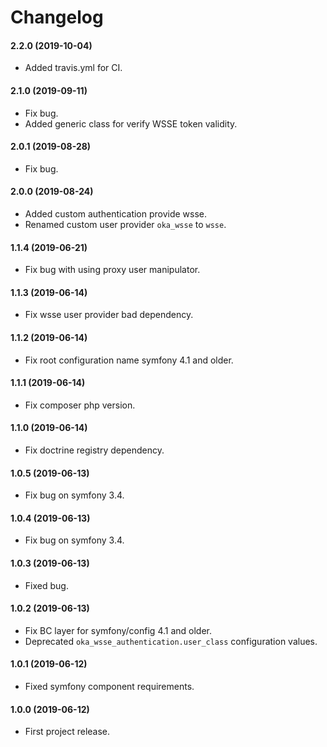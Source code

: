 Changelog
=========

#### 2.2.0 (2019-10-04)

* Added travis.yml for CI.

#### 2.1.0 (2019-09-11)

* Fix bug.
* Added generic class for verify WSSE token validity.

#### 2.0.1 (2019-08-28)

* Fix bug.

#### 2.0.0 (2019-08-24)

* Added custom authentication provide wsse.
* Renamed custom user provider `oka_wsse` to `wsse`.

#### 1.1.4 (2019-06-21)

* Fix bug with using proxy user manipulator.

#### 1.1.3 (2019-06-14)

* Fix wsse user provider bad dependency.

#### 1.1.2 (2019-06-14)

* Fix root configuration name symfony 4.1 and older.

#### 1.1.1 (2019-06-14)

* Fix composer php version.

#### 1.1.0 (2019-06-14)

* Fix doctrine registry dependency.

#### 1.0.5 (2019-06-13)

* Fix bug on symfony 3.4.

#### 1.0.4 (2019-06-13)

* Fix bug on symfony 3.4.

#### 1.0.3 (2019-06-13)

* Fixed bug.

#### 1.0.2 (2019-06-13)

* Fix BC layer for symfony/config 4.1 and older.
* Deprecated `oka_wsse_authentication.user_class` configuration values.

#### 1.0.1 (2019-06-12)

* Fixed symfony component requirements.

#### 1.0.0 (2019-06-12)

* First project release.

